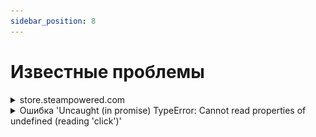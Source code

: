 ```yaml
---
sidebar_position: 8
---
```



# Известные проблемы


<details>
        <summary>store.steampowered.com</summary>

Наш сервис умеет решать только капчи на английском языке, на данном сайте определение языка капчи идет не от системных настроек, а от выбранного на сайте языка, поэтому для корректного решение обязательно выбирайте английский язык.

</details>

<details>
        <summary>Ошибка 'Uncaught (in promise) TypeError: Cannot read properties of undefined (reading 'click')'</summary>

Если при решении капчи методом кликов (ComplexImageTask) через расширение CapMonster Cloud возникает ошибка 'Uncaught (in promise) TypeError: Cannot read properties of undefined (reading 'click')', как показано на скриншоте, рекомендуется установить значение 'Задержка между кликами' в расширении — это может помочь решить проблему.
![](./images/known-issues/Uncaught.png)
</details>
